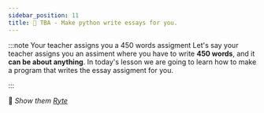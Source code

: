 ```yaml
---
sidebar_position: 11
title: 👾 TBA - Make python write essays for you.
---
```



:::note Your teacher assigns you a 450 words assigment
Let's say your teacher assigns you an assiment where you have to write **450
words**, and it **can be about anything**. In today's lesson we are going to learn
how to make a program that writes the essay assigment for you.

:::

👀 *Show them [Ryte](https://rytr.me/)*
